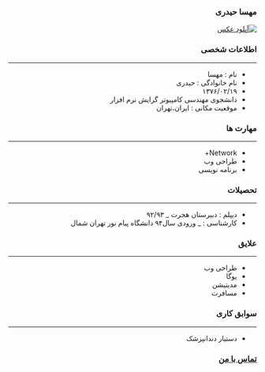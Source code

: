 <style type="text/css">
body{
 direction:rtl;
}
</style>
### مهسا حیدری
<a href="https://uupload.ir/" target="_blank"><img src="https://uupload.ir/files/no8i_showstdpic.jpg" border="0" alt="آپلود عکس" /></a>
### اطلاعات شخصی

---
+ نام : مهسا
+ نام خانوادگی : حیدری
+ ۱۳۷۶/۰۲/۱۹
+ دانشجوی مهندسی کامپیوتر گرایش نرم افزار
+ موقعیت مکانی : ایران،تهران


### مهارت ها

---
+ Network+
+ طراحی وب
+ برنامه نویسی 
### تحصیلات

---
+ دیپلم : دبیرستان هجرت
_ ۹۲/۹۳
+ کارشناسی : 
_ ورودی سال۹۴ دانشگاه پیام نور تهران شمال 

### علایق

---
+ طراحی وب
+ یوگا
+ مدیتیشن
+ مسافرت

### سوابق کاری

---
+ دستیار دندانپزشک

### [تماس با من](Mahsaheydariii1997@gmail.com)

